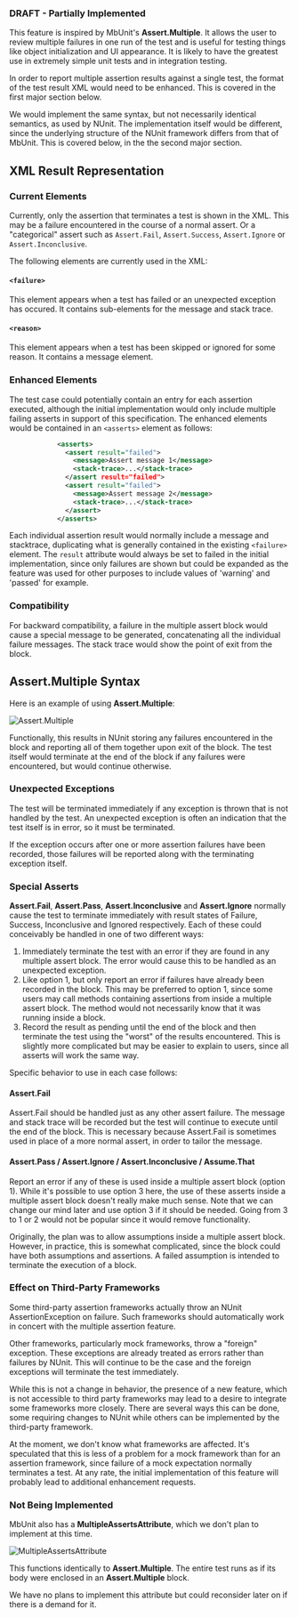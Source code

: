 ### DRAFT - Partially Implemented

This feature is inspired by MbUnit's **Assert.Multiple**. It allows the user to review multiple failures in one run of the test and is useful for testing things like object initialization and UI appearance. It is likely to have the greatest use in extremely simple unit tests and in integration testing.

In order to report multiple assertion results against a single test, the format of the test result XML would need to be enhanced. This  is covered in the first major section below.

We would implement the same syntax, but not necessarily identical semantics, as used by NUnit. The implementation itself would be different, since the underlying structure of the NUnit framework differs from that of MbUnit. This is covered below, in the the second major section.

## XML Result Representation

### Current Elements

Currently, only the assertion that terminates a test is shown in the XML. This may be a failure encountered in the course of a normal assert. Or a "categorical" assert such as `Assert.Fail`, `Assert.Success`, `Assert.Ignore` or `Assert.Inconclusive`.

The following elements are currently used in the XML:

#### `<failure>`
This element appears when a test has failed or an unexpected exception has occured. It contains sub-elements for the message and stack trace.

#### `<reason>`
This element appears when a test has been skipped or ignored for some reason. It contains a message element.

### Enhanced Elements

The test case could potentially contain an entry for each assertion executed, although the initial implementation would only include multiple failing asserts in support of this specification. The enhanced elements would be contained in an `<asserts>` element as follows:

```xml
            <asserts>
              <assert result="failed">
                <message>Assert message 1</message>
                <stack-trace>...</stack-trace>
              </assert result="failed">
              <assert result="failed">
                <message>Assert message 2</message>
                <stack-trace>...</stack-trace>
              </assert>
            </asserts>
```

Each individual assertion result would normally include a message and stacktrace, duplicating what is generally contained in the existing `<failure>` element. The `result` attribute would always be set to failed in the initial implementation, since only failures are shown but could be expanded as the feature was used for other purposes to include values of 'warning' and 'passed' for example.

### Compatibility

For backward compatibility, a failure in the multiple assert block would cause a special message to be generated, concatenating all the individual failure messages. The stack trace would show the point of exit from the block.

## Assert.Multiple Syntax

Here is an example of using **Assert.Multiple**:

![Assert.Multiple](https://cloud.githubusercontent.com/assets/8772586/5229921/014e331e-76e4-11e4-8f94-45a553b75faf.png)

Functionally, this results in NUnit storing any failures encountered in the block and reporting all of them together upon exit of the block. The test itself would terminate at the end of the block if any failures were encountered, but would continue otherwise.

### Unexpected Exceptions

The test will be terminated immediately if any exception is thrown that is not handled by the test. An unexpected exception is often an indication that the test itself is in error, so it must be terminated.

If the exception occurs after one or more assertion failures have been recorded, those failures will be reported along with the terminating exception itself.

### Special Asserts

**Assert.Fail**, **Assert.Pass**, **Assert.Inconclusive** and **Assert.Ignore** normally cause the test to terminate immediately with result states of Failure, Success, Inconclusive and Ignored respectively. Each of these could conceivably be handled in one of two different ways:
 1. Immediately terminate the test with an error if they are found in any multiple assert block. The error would cause this to be handled as an unexpected exception.
 2. Like option 1, but only report an error if failures have already been recorded in the block. This may be preferred to option 1, since some users may call methods containing assertions from inside a multiple assert block. The method would not necessarily know that it was running inside a block.
 3. Record the result as pending until the end of the block and then terminate the test using the "worst" of the results encountered. This is slightly more complicated but may be easier to explain to users, since all asserts will work the same way.

Specific behavior to use in each case follows:

#### Assert.Fail

Assert.Fail should be handled just as any other assert failure. The message and stack trace will be recorded but the test will continue to execute until the end of the block. This is necessary because Assert.Fail is sometimes used in place of a more normal assert, in order to tailor the message.

#### Assert.Pass / Assert.Ignore / Assert.Inconclusive / Assume.That

Report an error if any of these is used inside a multiple assert block (option 1). While it's possible to use option 3 here, the use of these asserts inside a multiple assert block doesn't really make much sense. Note that we can change our mind later and use option 3 if it should be needed. Going from 3 to 1 or 2 would not be popular since it would remove functionality.

Originally, the plan was to allow assumptions inside a multiple assert block. However, in practice, this is somewhat complicated, since the block could have both assumptions and assertions. A failed assumption is intended to terminate the execution of a block.

### Effect on Third-Party Frameworks

Some third-party assertion frameworks actually throw an NUnit AssertionException on failure. Such frameworks should automatically work in concert with the multiple assertion feature.

Other frameworks, particularly mock frameworks, throw a "foreign" exception. These exceptions are already treated as errors rather than failures by NUnit. This will continue to be the case and the foreign exceptions will terminate the test immediately.

While this is not a change in behavior, the presence of a new feature, which is not accessible to third party frameworks may lead to a desire to integrate some frameworks more closely. There are several ways this can be done, some requiring changes to NUnit while others can be implemented by the third-party framework.

At the moment, we don't know what frameworks are affected. It's speculated that this is less of a problem for a mock framework than for an assertion framework, since failure of a mock expectation normally terminates a test. At any rate, the initial implementation of this feature will probably lead to additional enhancement requests.

### Not Being Implemented

MbUnit also has a **MultipleAssertsAttribute**, which we don't plan to implement at this time.

![MultipleAssertsAttribute](https://cloud.githubusercontent.com/assets/8772586/5229899/cea342e2-76e3-11e4-9d00-3661971d2b8f.png)

This functions identically to **Assert.Multiple**. The entire test runs as if its body were enclosed in an **Assert.Multiple** block.

We have no plans to implement this attribute but could reconsider later on if there is a demand for it.
